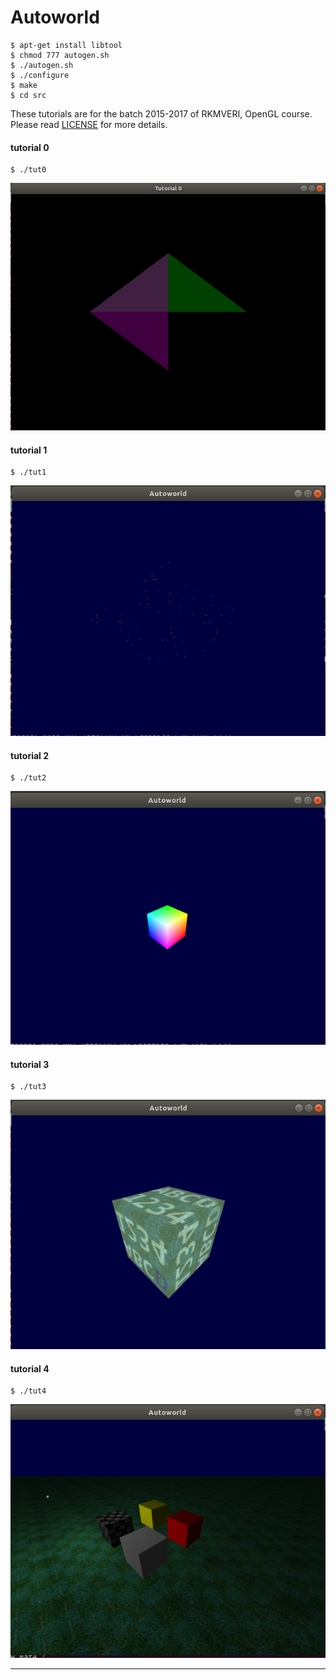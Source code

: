 # Autoworld

```
$ apt-get install libtool
$ chmod 777 autogen.sh
$ ./autogen.sh
$ ./configure
$ make
$ cd src
```

These tutorials are for the batch 2015-2017 of RKMVERI, OpenGL course. Please read [LICENSE](LICENSE) for more details.


#### tutorial 0

```
$ ./tut0
```
![tutorial 0](img/tut0.png)



#### tutorial 1

```
$ ./tut1
```
![tutorial 1](img/tut1.png)


#### tutorial 2

```
$ ./tut2
```
![tutorial 2](img/tut2.png)


#### tutorial 3

```
$ ./tut3
```
![tutorial 3](img/tut3.png)


#### tutorial 4

```
$ ./tut4
```
![tutorial 4](img/tut4.png)

***

